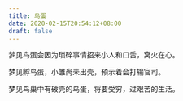 ```yaml
---
title: 鸟蛋
date: 2020-02-15T20:54:12+08:00
draft: false
---
```


梦见鸟蛋会因为琐碎事情招来小人和口舌，窝火在心。

梦见孵鸟蛋，小雏尚未出壳，预示着会打输官司。

梦见鸟巢中有破壳的鸟蛋，将要受穷，过艰苦的生活。

